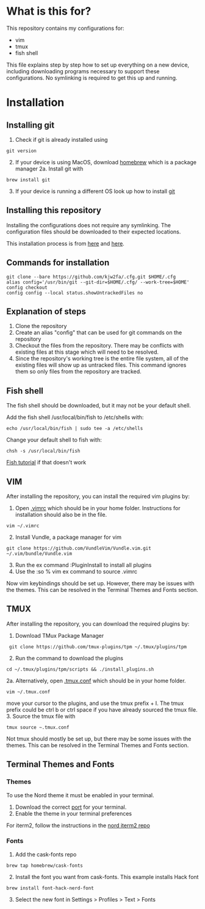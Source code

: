 # What is this for?
This repository contains my configurations for:
- vim
- tmux
- fish shell

This file explains step by step how to set up everything on a new device,
including downloading programs necessary to support these configurations. No
symlinking is required to get this up and running.

# Installation

## Installing git
1. Check if git is already installed using

```
git version
```

2. If your device is using MacOS, download
[homebrew](https://docs.brew.sh/Installation) which is a package manager
2a. Install git with

```
brew install git
```

3. If your device is running a different OS look up how to install
   [git](https://github.com/git-guides/install-git)

## Installing this repository
Installing the configurations does not require any symlinking. The configuration
files should be downloaded to their expected locations.

This installation process is from
[here](https://www.ackama.com/what-we-think/the-best-way-to-store-your-dotfiles-a-bare-git-repository-explained/)
and [here](https://www.atlassian.com/git/tutorials/dotfiles).

## Commands for installation
```
git clone --bare https://github.com/kjw2fa/.cfg.git $HOME/.cfg
alias config='/usr/bin/git --git-dir=$HOME/.cfg/ --work-tree=$HOME'
config checkout
config config --local status.showUntrackedFiles no
```

## Explanation of steps
1. Clone the repository
2. Create an alias "config" that can be used for git commands on the repository
3. Checkout the files from the repository. There may be conflicts with existing
files at this stage which will need to be resolved.
4. Since the repository's working tree is the entire file system, all of the
existing files will show up as untracked files. This command ignores them so
only files from the repository are tracked.

## Fish shell

The fish shell should be downloaded, but it may not be your default shell.

Add the fish shell /usr/local/bin/fish to /etc/shells with:

```
echo /usr/local/bin/fish | sudo tee -a /etc/shells
```

Change your default shell to fish with:

```
chsh -s /usr/local/bin/fish
```
[Fish
tutorial](https://fishshell.com/docs/3.0/tutorial.html#tut_switching_to_fish)
 if that doesn't work

## VIM
After installing the repository, you can install the required vim plugins by:
1. Open [.vimrc](.vimrc) which should be in your home folder. Instructions for
   installation should also be in the file.

```
vim ~/.vimrc
```

2. Install Vundle, a package manager for vim
```
git clone https://github.com/VundleVim/Vundle.vim.git ~/.vim/bundle/Vundle.vim
```
3. Run the ex command :PluginInstall to install all plugins
4. Use the :so % vim ex command to source .vimrc

Now vim keybindings should be set up. However, there may be issues with the
themes. This can be resolved in the Terminal Themes and Fonts section.

## TMUX
After installing the repository, you can download the required plugins by:

1. Download TMux Package Manager

```
 git clone https://github.com/tmux-plugins/tpm ~/.tmux/plugins/tpm
```

2. Run the command to download the plugins
```
cd ~/.tmux/plugins/tpm/scripts && ./install_plugins.sh
```


2a. Alternatively, open [.tmux.conf](.tmux.conf) which should be in your home folder.

```
vim ~/.tmux.conf
```

move your cursor to the plugins, and use the tmux prefix + I. The tmux prefix
could be ctrl b or ctrl space if you have already sourced the tmux file.
3. Source the tmux file with

```
tmux source ~.tmux.conf
```

Not tmux should mostly be set up, but there may be some issues with the themes.
This can be resolved in the Terminal Themes and Fonts section.

## Terminal Themes and Fonts

### Themes
To use the Nord theme it must be enabled in your terminal.

1. Download the correct [port](https://www.nordtheme.com/ports) for your terminal.
2. Enable the theme in your terminal preferences

For iterm2, follow the instructions in the [nord iterm2
repo](https://github.com/nordtheme/iterm2)

### Fonts

1. Add the cask-fonts repo

```
brew tap homebrew/cask-fonts
```

2. Install the font you want from cask-fonts. This example installs Hack
   font

```
brew install font-hack-nerd-font
```

3. Select the new font in Settings > Profiles > Text > Fonts
